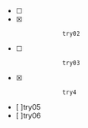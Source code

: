 - [ ]                  
- [x]                  try02
- [ ]                  try03
- [x]                  try4

- [ ]try05
- [ ]try06
